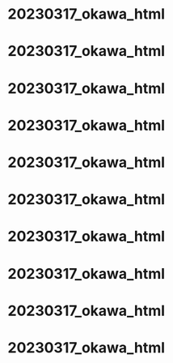 # 20230317_okawa_html
# 20230317_okawa_html
# 20230317_okawa_html
# 20230317_okawa_html
# 20230317_okawa_html
# 20230317_okawa_html
# 20230317_okawa_html
# 20230317_okawa_html
# 20230317_okawa_html
# 20230317_okawa_html
